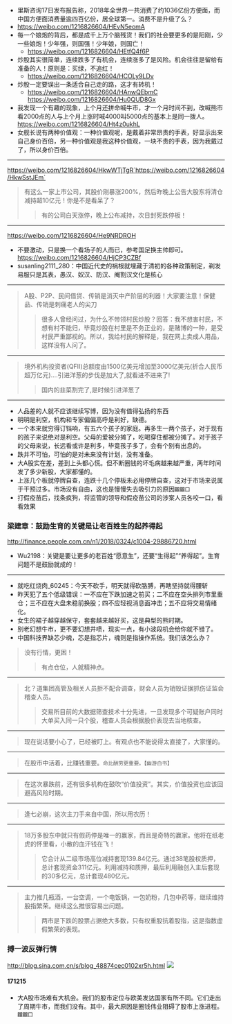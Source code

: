 - 里斯咨询17日发布报告称，2018年全世界一共消费了约1036亿份方便面，而中国方便面消费量逾四百亿份，居全球第一。消费不是升级了么？
 - https://weibo.com/1216826604/HEvN5eomA
- 每一个娘炮的背后，都是成千上万个脑残货！我们的社会要更多的是阳刚，少一些娘炮！少年强，则国强！少年娘，则国亡！ ​​​​
  - https://weibo.com/1216826604/HEtfQ4f6P
- 炒股其实很简单，连续跌多了有机会，连续涨多了是风险。机会往往是留给有准备的人！原则是：买绿，不追红！
  - https://weibo.com/1216826604/HCOLy9LDv
- 炒股一定要误出一条适合自己走的路，这才有转机！
  - https://weibo.com/1216826604/HAnwQEbmC
https://weibo.com/1216826604/Hu0QUD8Gx
- 我发现一个有趣的现象，上个月还拼命喊牛市，才一个月时间不到，改喊熊市看2000点的人与上个月上涨时喊4000叫5000点的基本上是同一拨人。
https://weibo.com/1216826604/Ht4z0ukhL
- 女舰长说有两种价值观：一种价值观呢，是戴着非常昂贵的手表，好显示出来自己身价百倍，另一种价值观是我这种价值观，一块不贵的手表，因为我戴过了，所以身价百倍。
---
https://weibo.com/1216826604/HkwWTjTgR`https://weibo.com/1216826604/HkwSstJEm`
>有这么一家上市公司，其股价刚暴涨200%，然后昨晚上公告大股东将清仓减持超10亿元！你是不是看呆了？
>>有的公司白天涨停，晚上公布减持，次日封死跌停板！
---
https://weibo.com/1216826604/He9NRDROH
- 不要激动，只是换一个看场子的人而已，参考国足换主帅即可。
https://weibo.com/1216826604/HjCP3CZBf
- susanling2111_280：中国近代史的祸根就埋藏于清初的各种政策制定，剃发易服只是其表，愚汉、奴汉、防汉、阉割汉文化是核心
---
>A股、P2P、民间借贷、传销是消灭中产阶层的利器！大家要注意！保健品、传销是刺痛老人的尖刀
>>很多人曾经问过，为什么不带领村民炒股？回答：我不想害村民，不想有村不能归，毕竟炒股在村里是不务正业的，是赌博的一种，是受村民严重鄙视的。所以，我给村民的解释是，我在网上卖成人用品，这样没有人问了。
---
>境外机构投资者(QFII)总额度由1500亿美元增加至3000亿美元(折合人民币超万亿元)....引进洋葱的步伐是加大了,就看进不进来了!
>>国内的韭菜割完了,是时候引进洋葱了
---
- 人品差的人就不应该继续写博，因为没有值得弘扬的东西
- 明明是利空，机构和专家偏偏高呼是利好，缺德。
- 一个本来就穷得订铛响，有五六个孩子的家庭。再多生一两个孩子，对于现有的孩子来说绝对是利空。父母的爱被分摊了，吃喝穿住都被分摊了。对于孩子的父母来说，长远看或许是利多，毕竟孩子多了，会有个别有出息的。
- 跌并不可怕，可怕的是对未来没有计划，没有准备。
- 大A股实在差，差到上头都心慌。但不断圈钱的坏毛病越来越严重，两年时间发了多少新股，大家都懂的。
- 上涨几个板就停牌自查，连跌十几个停板未必用停牌自查，这对于市场来说属于干预过多。市场没有自由，这也是慢慢失去吸引力的原因`龖龖囗`
- 打假疫苗后，找条疯狗，将监管的领导和假疫苗公司的涉案人员各咬一口，看看效果
### 梁建章：鼓励生育的关键是让老百姓生的起养得起
http://finance.people.com.cn/n1/2018/0324/c1004-29886720.html
- Wu2198：关键是要让更多的老百姓“愿意生”，还要“生得起”“养得起”。生育问题不是鼓励就成的！
---
- 就吃红烧肉_60245：今天不砍手，明天就得砍胳膊，再瞎坚持就得腰斩
- 昨天犯了五个低级错误：一不应在下跌加速之前买；二不应在空头排列市里重仓；三不应在大盘未稳前换股；四不应轻视消息面冲击；五不应将交易情绪化。
- 女生的裙子越穿越保守，套套越来越好买，这是典型的熊时期。
- 别老幻想牛市，更不要幻想井喷，现实一点，有小波段机会给你就不错了。
- 中国科技界缺芯少魂，芯是指芯片，魂则是指操作系统。我们该怎么办？
>没有行情，更困！
>>有点仓位，人就精神点。
---
>北？道集团高管及相关人员拒不配合调查，财会人员为销毁证据抓伤证监会稽查人员。
>>交易所目前的大数据筛查技术十分先进，一旦发现多个可疑账户同时大单买入同一只个股，稽查人员会根据股价表现去当地核查。
---
>现在说话要小心了，已经被盯上。有观点也不能说得太直接了，大家懂的。
---
>在股市中活着，比赚钱重要。`命比酬劳更重要。【幽游白书】`
---
>在这次暴跌前，还有很多机构在鼓吹“价值投资”。其实，价值投资也应该回避高风险时期。
---
>逢七必崩，这次主刀手来自中国，所以用农历！
---
>18万多股东中就只有假药停是唯一的赢家，而且是奇特的赢家。他将在纸老虎的怀里看，小散的血汗钱在飞！
>>它合计从二级市场高位减持套现139.84亿元。通过38笔股权质押，总计套现资金311亿元。利用减持和质押，最后利用融创入主后套现的30多亿元，总计套现480亿元。
---
>主力推几瓶酒，一台空调，一个电饭锅，一包奶粉，几包中药等，继续维持股指繁荣。继续这么推很容易出问题。
>>两市是下跌的股票占据绝大多数，只有权重股抗着股指，这是指数虚假繁荣的表现。
### 搏一波反弹行情
http://blog.sina.com.cn/s/blog_48874cec0102xr5h.html
![](http://s8.sinaimg.cn/middle/001klGbyzy7hZ0m0cnR17)
#### 171215
- 大A股市场难有大机会。我们的股市定位与欧美发达国家有所不同。它们走出了周期牛市，而我们没有。其中，最大原因是圈钱伟业阻碍了股市上涨进程。`龖龖囗`